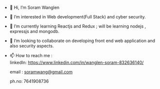- 👋 Hi, I’m Soram Wanglen
- 👀 I’m interested in Web development(Full Stack) and cyber security.
- 🌱 I’m currently learning Reactjs and Redux ; will be learning nodejs , expressjs and mongodb.
- 💞️ I’m looking to collaborate on developing front end web application and also security aspects.
- 📫 How to reach me :  
  linkedIn: https://www.linkedin.com/in/wanglen-soram-832636140/
  
  email : soramwang@gmail.com 
    
  ph.no: 7641908736
  
  
   


